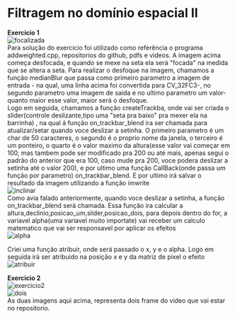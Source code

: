 # Filtragem no domínio espacial II


<strong>Exercicio 1</strong><br>
![focalizada](https://user-images.githubusercontent.com/42754908/140828904-ffe59962-f20f-4ffd-a6ba-dbe469685b9f.png)
<br>
Para solução do exercicio foi utilizado  como referência  o programa addweighted.cpp, repositorios do github, pdfs e videos. A imagem acima começa desfocada, e quando se mexe na seta ela será "focada" na medida que se altera a seta. Para realizar o desfoque na imagem, chamamos a função medianBlur que passa como primeiro parametro a imagem de entrada - na qual, uma linha acima foi convertida para CV_32FC3-, no segundo parametro uma imagem de saida e no ultimo parametro um valor- quanto maior esse valor, maior será o desfoque. <br>Logo em seguida, chamamos a função createTrackba, onde vai ser criada o slider(controle deslizante,tipo uma "seta pra baixo" pra mexer ela na barrinha) , na qual á função on_trackbar_blend  ira ser chamada para atualizar/setar quando voce deslizar a setinha. O primeiro parametro é um char de 50 caracteres, o segundo é o proprio nome da janela, o terceiro é um ponteiro, o quarto é o valor maximo da altura(esse valor vai começar em 100, mas tambem pode ser modificado pra 200 ou até mais, apenas segui o padrão do anterior que era 100, caso mude pra 200, voce podera deslizar a setinha até o valor 200), e por ultimo uma função CallBack(onde passa um função por parametro) on_trackbar_blend. E por ultimo irá salvar o resultado da imagem utilizando a função imwrite<br>
![inclinar](https://user-images.githubusercontent.com/42754908/140828572-1c7299ee-211a-4e62-bb58-c4f98510c8e5.png)
<br>
Como avia falado anteriormente, quando voce deslizar a setinha, a função on_trackbar_blend será chamada. Essa função ira calcular a altura,declinio,posicao_um,slider,posicao_dois, para depois dentro do for, a variavel  alpha(uma variavel muito importate) vai receber um calculo matematico que vai ser responsavel por aplicar os efeitos<br>
![alpha](https://user-images.githubusercontent.com/42754908/140782865-050abf94-7277-4835-a6ff-42fccc148c53.png)<br>

Criei uma função atribuir, onde será passado o x, y e o alpha. Logo em seguida irá ser atribuido  na posição x e y da matriz de pixel o efeito<br>![atribuir](https://user-images.githubusercontent.com/42754908/140783461-ed36867d-7bec-4744-a3f1-03c67d72d0e7.png)<br>

<strong>Exercicio 2</strong><br>
![exercicio2](https://user-images.githubusercontent.com/42754908/140839923-3fc27907-d0dd-4a37-bf32-1c22f0a3da09.png)
<br>
![dois](https://user-images.githubusercontent.com/42754908/140840527-f896ef9d-1887-46b4-ba00-70ccfadf02cf.png)<br>
As duas imagens aqui acima, representa dois frame do video que vai estar no repositorio.
